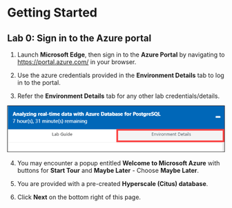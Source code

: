 # Getting Started

## **Lab 0: Sign in to the Azure portal**

1. Launch **Microsoft Edge**, then sign in to the **Azure Portal** by navigating to https://portal.azure.com/ in your browser.

2. Use the azure credentials provided in the **Environment Details** tab to log in to the portal.

3. Refer the **Environment Details** tab for any other lab credentials/details.

![](images/environmentdetails.png)

4. You may encounter a popup entitled **Welcome to Microsoft Azure** with buttons for **Start Tour** and **Maybe Later** - Choose **Maybe Later**.

5. You are provided with a pre-created **Hyperscale (Citus) database**.

6. Click **Next** on the bottom right of this page.
